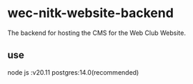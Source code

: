 # wec-nitk-website-backend
The backend for hosting the CMS for the Web Club Website.

## use
node js :v20.11
postgres:14.0(recommended)
